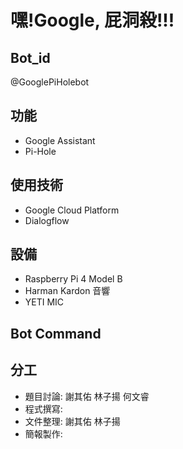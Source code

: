 # 嘿!Google, 屁洞殺!!!

## Bot_id
@GooglePiHolebot

## 功能
- Google Assistant
- Pi-Hole

## 使用技術
- Google Cloud Platform
- Dialogflow


## 設備
- Raspberry Pi 4 Model B
- Harman Kardon 音響
- YETI MIC

## Bot Command


## 分工
- 題目討論: 謝其佑 林子揚 何文睿
- 程式撰寫:
- 文件整理: 謝其佑 林子揚
- 簡報製作: